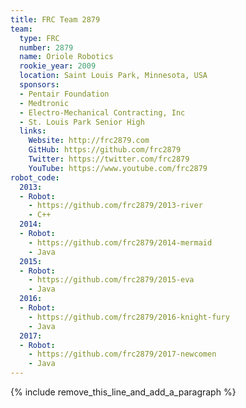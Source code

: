 ```yaml
---
title: FRC Team 2879
team:
  type: FRC
  number: 2879
  name: Oriole Robotics
  rookie_year: 2009
  location: Saint Louis Park, Minnesota, USA
  sponsors:
  - Pentair Foundation
  - Medtronic
  - Electro-Mechanical Contracting, Inc
  - St. Louis Park Senior High
  links:
    Website: http://frc2879.com
    GitHub: https://github.com/frc2879
    Twitter: https://twitter.com/frc2879
    YouTube: https://www.youtube.com/frc2879
robot_code:
  2013:
  - Robot:
    - https://github.com/frc2879/2013-river
    - C++
  2014:
  - Robot:
    - https://github.com/frc2879/2014-mermaid
    - Java
  2015:
  - Robot:
    - https://github.com/frc2879/2015-eva
    - Java
  2016:
  - Robot:
    - https://github.com/frc2879/2016-knight-fury
    - Java
  2017:
  - Robot:
    - https://github.com/frc2879/2017-newcomen
    - Java
---
```


{% include remove_this_line_and_add_a_paragraph %}